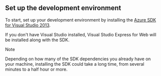 ## <a name="setupdevenv"></a>Set up the development environment
To start, set up your development environment by installing the [Azure SDK for Visual Studio 2013][Azure SDK for Visual Studio 2013].

If you don't have Visual Studio installed, Visual Studio Express for Web will be installed along with the SDK.

> [!NOTE]
> Depending on how many of the SDK dependencies you already have on your machine, installing the SDK could take a long time, from several minutes to a half hour or more.
> 
> 

[Azure SDK for Visual Studio 2013]: http://go.microsoft.com/fwlink/?LinkID=324322
